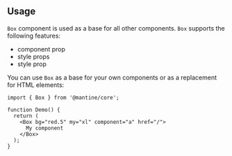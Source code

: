 ## Usage

`Box` component is used as a base for all other components. `Box` supports the following features:

-   component prop
-   style props
-   style prop

You can use `Box` as a base for your own components or as a replacement for HTML elements:

```tsx
import { Box } from '@mantine/core';

function Demo() {
  return (
    <Box bg="red.5" my="xl" component="a" href="/">
      My component
    </Box>
  );
}
```